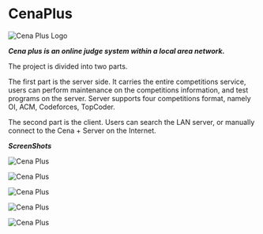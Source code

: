 CenaPlus
========

![Cena Plus Logo](http://www.cenaplus.org/images/Logo.png?v1)


***Cena plus is an online judge system within a local area network.***


The project is divided into two parts.

The first part is the server side. It carries the entire competitions service, users can perform maintenance on the competitions information, and test programs on the server. Server supports four competitions format, namely OI, ACM, Codeforces, TopCoder.

The second part is the client. Users can search the LAN server, or manually connect to the Cena + Server on the Internet.


***ScreenShots***

![Cena Plus](http://www.cenaplus.org/images/cenaplus.jpg)

![Cena Plus](http://www.cenaplus.org/images/02.jpg)

![Cena Plus](http://www.cenaplus.org/images/03.jpg)

![Cena Plus](http://www.cenaplus.org/images/04.jpg)

![Cena Plus](http://www.cenaplus.org/images/05.jpg)
